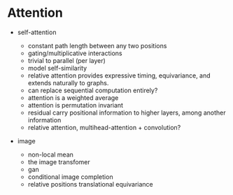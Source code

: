 
# Attention

- self-attention
    - constant path length between any two positions
    - gating/multiplicative interactions
    - trivial to parallel (per layer)
    - model self-similarity
    - relative attention provides expressive timing, equivariance, and extends naturally to graphs.
    - can replace sequential computation entirely?
    - attention is a weighted average
    - attention is permutation invariant
    - residual carry positional information to higher layers, among another information
    - relative attention, multihead-attention + convolution?


- image
    - non-local mean
    - the image transfomer
    - gan 
    - conditional image completion
    - relative positions translational equivariance